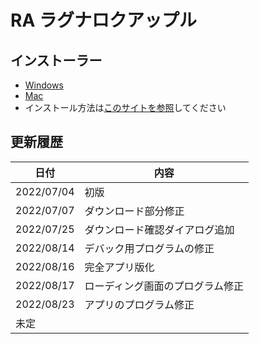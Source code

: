 # RA ラグナロクアップル

## インストーラー

- <a href = "./dist/RA%20Setup%201.0.0.exe.zip" target="_blank">Windows</a>
- <a href = "./dist/RA-1.0.0.dmg.zip" target="_blank">Mac</a>
- インストール方法は<a href = "https://voicevox.hiroshiba.jp/how_to_use/" target="_blank">このサイトを参照</a>してください

## 更新履歴

| 日付        | 内容  |
| ----------| --- |
| 2022/07/04| 初版  |
| 2022/07/07|ダウンロード部分修正|
| 2022/07/25|ダウンロード確認ダイアログ追加|
| 2022/08/14|デバック用プログラムの修正|
| 2022/08/16|完全アプリ版化|
| 2022/08/17|ローディング画面のプログラム修正|
| 2022/08/23|アプリのプログラム修正|
| 未定       |     |
